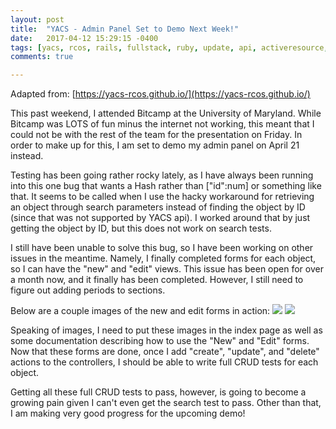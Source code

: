 ```yaml
---
layout: post
title:  "YACS - Admin Panel Set to Demo Next Week!"
date:   2017-04-12 15:29:15 -0400
tags: [yacs, rcos, rails, fullstack, ruby, update, api, activeresource, testing, test-driven development, cucumber, bitcamp, hackathons]
comments: true

---
```

Adapted from: [https://yacs-rcos.github.io/](https://yacs-rcos.github.io/)


This past weekend, I attended Bitcamp at the University of Maryland. While Bitcamp was LOTS of fun minus the internet not working, this meant that I could not be with the rest of the team for the presentation on Friday. In order to make up for this, I am set to demo my admin panel on April 21 instead.

Testing has been going rather rocky lately, as I have always been running into this one bug that wants a Hash rather than ["id":num] or something like that. It seems to be called when I use the hacky workaround for retrieving an object through search parameters instead of finding the object by ID (since that was not supported by YACS api). I worked around that by just getting the object by ID, but this does not work on search tests.

I still have been unable to solve this bug, so I have been working on other issues in the meantime. Namely, I finally completed forms for each object, so I can have the "new" and "edit" views. This issue has been open for over a month now, and it finally has been completed. However, I still need to figure out adding periods to sections.

Below are a couple images of the new and edit forms in action:
![](http://i.imgur.com/rsYYHqG.png)
![](http://i.imgur.com/ji3LR4f.png)

Speaking of images, I need to put these images in the index page as well as some documentation describing how to use the "New" and "Edit" forms. Now that these forms are done, once I add "create", "update", and "delete" actions to the controllers, I should be able to write full CRUD tests for each object.

Getting all these full CRUD tests to pass, however, is going to become a growing pain given I can't even get the search test to pass. Other than that, I am making very good progress for the upcoming demo!